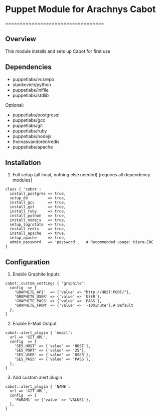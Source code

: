 # Puppet Module for Arachnys Cabot
==================================

## Overview 
This module installs and sets up Cabot for first use 

## Dependencies
* puppetlabs/vcsrepo
* stankevich/python
* puppetlabs/inifile
* puppetlabs/stdlib

Optional:
* puppetlabs/postgresql
* puppetlabs/gcc  
* puppetlabs/git
* puppetlabs/ruby
* puppetlabs/nodejs
* thomasvandoren/redis
* puppetlabs/apache  

## Installation
1. Full setup (all local, nothing else needed) [requires all dependency modules] 
```
class { 'cabot': 
  install_postgres => true,
  setup_db         => true,
  install_gcc      => true,
  install_git      => true,
  install_ruby     => true,
  install_python   => true,
  install_nodejs   => true,
  setup_logrotate  => true,
  install_redis    => true,
  install_apache   => true,
  setup_apache     => true,
  admin_password   => 'password',	# Recommended usage: Hiera-ENC
}
```

## Configuration

1. Enable Graphite Inputs
```
cabot::custom_settings { 'graphite':
  config  => {
    'GRAPHITE_API'  => {'value' => "http://HOST:PORT/"},
    'GRAPHITE_USER' => {'value' => 'USER'},
    'GRAPHITE_PASS' => {'value' => 'PASS'},
    'GRAPHITE_FROM' => {'value' => '-10minute'},# Default
  },
}
```

2. Enable E-Mail Output
```
cabot::alert_plugin { 'email':
  url => 'GIT_URL',
  config  => {
    'SES_HOST' => {'value' => 'HOST'},
    'SES_PORT' => {'value' => '25'},
    'SES_USER' => {'value' => 'USER'},
    'SES_PASS' => {'value' => 'PASS'},
  },
}
```

3. Add custom alert plugin
```
cabot::alert_plugin { 'NAME':
  url => 'GIT_URL',
  config  => {
    'PARAM1' => {'value' => 'VALUE1'},
  },
}
```